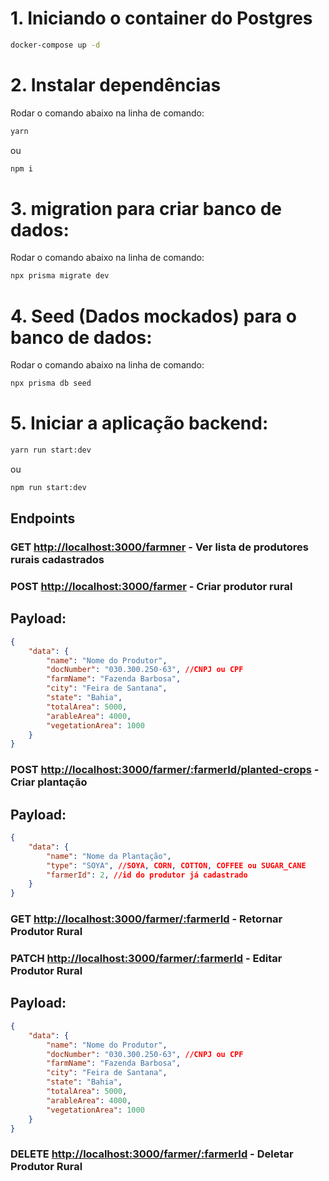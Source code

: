 # 1. Iniciando o container do Postgres

```sh
docker-compose up -d
```

# 2. Instalar dependências
Rodar o comando abaixo na linha de comando:
```sh
yarn
```
ou 
```sh
npm i
```

# 3. migration para criar banco de dados:
Rodar o comando abaixo na linha de comando:
```sh
npx prisma migrate dev
```

# 4. Seed (Dados mockados) para o banco de dados:
Rodar o comando abaixo na linha de comando:
```sh
npx prisma db seed
```

# 5. Iniciar a aplicação backend:

```sh
yarn run start:dev
```

ou

```sh
npm run start:dev
```


## Endpoints

### GET [http://localhost:3000/farmner](http:localhost:3000/farmer) - Ver lista de produtores rurais cadastrados

### POST [http://localhost:3000/farmer](http:localhost:3000/farmer) - Criar produtor rural
## Payload:
```json
{
    "data": {
        "name": "Nome do Produtor",
        "docNumber": "030.300.250-63", //CNPJ ou CPF
        "farmName": "Fazenda Barbosa",
        "city": "Feira de Santana",
        "state": "Bahia",
        "totalArea": 5000,
        "arableArea": 4000,
        "vegetationArea": 1000
    }
}
```

### POST [http://localhost:3000/farmer/:farmerId/planted-crops](http:localhost:3000/farmer/:farmerId/planted-crops) - Criar plantação
## Payload:
```json
{
    "data": {
        "name": "Nome da Plantação",
        "type": "SOYA", //SOYA, CORN, COTTON, COFFEE ou SUGAR_CANE
        "farmerId": 2, //id do produtor já cadastrado
    }
}
```

### GET [http://localhost:3000/farmer/:farmerId](http:localhost:3000/farmer/:farmerId) - Retornar Produtor Rural

### PATCH [http://localhost:3000/farmer/:farmerId](http:localhost:3000/farmer/:farmerId) - Editar Produtor Rural
## Payload:
```json
{
    "data": {
        "name": "Nome do Produtor",
        "docNumber": "030.300.250-63", //CNPJ ou CPF
        "farmName": "Fazenda Barbosa",
        "city": "Feira de Santana",
        "state": "Bahia",
        "totalArea": 5000,
        "arableArea": 4000,
        "vegetationArea": 1000
    }
}
```

### DELETE [http://localhost:3000/farmer/:farmerId](http:localhost:3000/farmer/:farmerId) - Deletar Produtor Rural